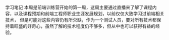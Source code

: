 学习笔记
本周是前端训练营开始的第一周，这周主要通过直播来了解了课程内容，以及课程预期和前端工程师职业生涯发展规划，以前仅仅大致学习过前端相关技术，
但是可能对这些内容仍有所欠缺，作为一个测试人员，要对所有技术都保持着旺盛的好奇心，虽然了解的技术程度仍不够多，但从中也可以获得有益的经验。